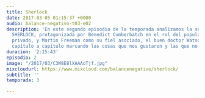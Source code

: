 ```yaml
---
title: Sherlock
date: 2017-03-05 01:15:37 +0000
audio: balance-negativo-t03-e02
description: 'En este segundo episodio de la temporada analizamos la serie británica
  SHERLOCK, protagonizada por Benedict Cumberbatch en el rol del popular detective
  privado, y Martin Freeman como su fiel asociado, el buen doctor Watson. Recorreremos
  capítulo a capítulo marcando las cosas que nos gustaron y las que no. ¡Que lo disfruten! '
duracion: '2:15:43'
episodio: 2
image: "/2017/03/C3W8E8lXAAAoTjf.jpg"
mixcloudurl: https://www.mixcloud.com/balancenegativo/sherlock/
subtitle: ''
temporada: 3

---
```

